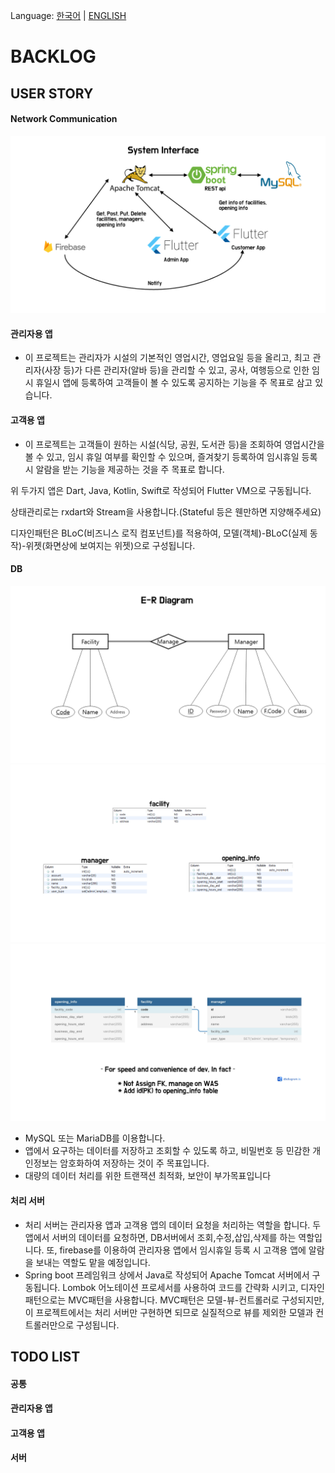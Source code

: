 Language: [한국어](BACKLOG.md) | [ENGLISH](BACKLOG-EN.md)

# BACKLOG

## USER STORY

#### Network Communication
![](/page_assets/images/network.png)

#### 관리자용 앱
 - 이 프로젝트는 관리자가 시설의 기본적인 영업시간, 영업요일 등을 올리고, 최고 관리자(사장 등)가 다른 관리자(알바 등)을 관리할 수 있고, 공사, 여행등으로 인한 임시 휴일시 앱에 등록하여 고객들이 볼 수 있도록 공지하는 기능을 주 목표로 삼고 있습니다.

#### 고객용 앱
 - 이 프로젝트는 고객들이 원하는 시설(식당, 공원, 도서관 등)을 조회하여 영업시간을 볼 수 있고, 임시 휴일 여부를 확인할 수 있으며, 즐겨찾기 등록하여 임시휴일 등록시 알람을 받는 기능을 제공하는 것을 주 목표로 합니다.

위 두가지 앱은 Dart, Java, Kotlin, Swift로 작성되어 Flutter VM으로 구동됩니다.

상태관리로는 rxdart와 Stream을 사용합니다.(Stateful 등은 웬만하면 지양해주세요)

디자인패턴은 BLoC(비즈니스 로직 컴포넌트)를 적용하여, 모델(객체)-BLoC(실제 동작)-위젯(화면상에 보여지는 위젯)으로 구성됩니다.

#### DB

![](/page_assets/images/e-r_diagram.png)
![](/page_assets/images/db_schema.png)
![](/page_assets/images/db_schema2.png)

- MySQL 또는 MariaDB를 이용합니다.
- 앱에서 요구하는 데이터를 저장하고 조회할 수 있도록 하고, 비밀번호 등 민감한 개인정보는 암호화하여 저장하는 것이 주 목표입니다.
- 대량의 데이터 처리를 위한 트랜잭션 최적화, 보안이 부가목표입니다

#### 처리 서버
- 처리 서버는 관리자용 앱과 고객용 앱의 데이터 요청을 처리하는 역할을 합니다. 두 앱에서 서버의 데이터를 요청하면, DB서버에서 조회,수정,삽입,삭제를 하는 역할입니다. 또, firebase를 이용하여 관리자용 앱에서 임시휴일 등록 시 고객용 앱에 알람을 보내는 역할도 맡을 예정입니다. 
- Spring boot 프레임워크 상에서 Java로 작성되어 Apache Tomcat 서버에서 구동됩니다. Lombok 어노테이션 프로세서를 사용하여 코드를 간략화 시키고, 디자인패턴으로는 MVC패턴을 사용합니다. MVC패턴은 모델-뷰-컨트롤러로 구성되지만, 이 프로젝트에서는 처리 서버만 구현하면 되므로 실질적으로 뷰를 제외한 모델과 컨트롤러만으로 구성됩니다.

## TODO LIST

#### 공통

#### 관리자용 앱

#### 고객용 앱

#### 서버